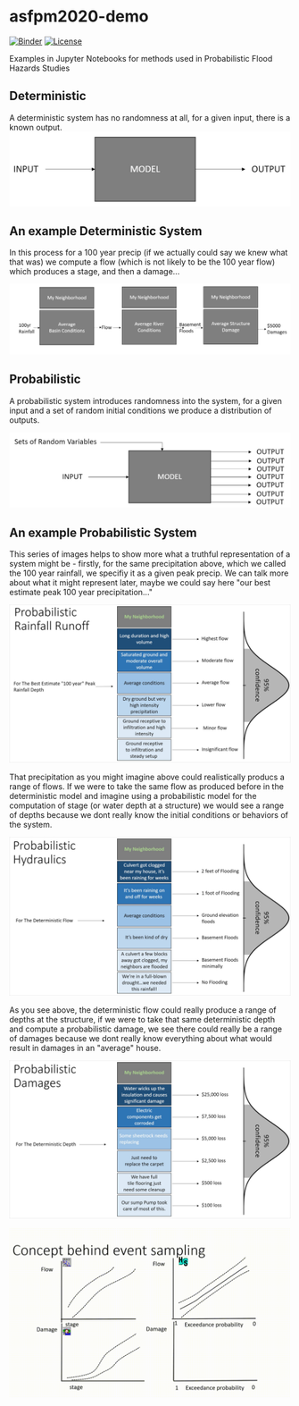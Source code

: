 # asfpm2020-demo

[![Binder](https://mybinder.org/badge_logo.svg)](https://mybinder.org/v2/gh/Dewberry/asfpm2020-demo/master)
[![License](https://img.shields.io/badge/License-Apache%202.0-blue.svg)](https://opensource.org/licenses/Apache-2.0)

Examples in Jupyter Notebooks for  methods used in Probabilistic Flood Hazards Studies

## Deterministic
A deterministic system has no randomness at all, for a given input, there is a known output.
![](images/Deterministic.jpg)

## An example Deterministic System
In this process for a 100 year precip (if we actually could say we knew what that was) we compute a flow (which is not likely to be the 100 year flow) which produces a stage, and then a damage...

![](images/DeterministicProcess.jpg)

## Probabilistic
A probabilistic system introduces randomness into the system, for a given input and a set of random initial conditions we produce a distribution of outputs. 

![](images/Probabilistic.jpg)

## An example Probabilistic System
This series of images helps to show more what a truthful representation of a system might be - firstly, for the same precipitation above, which we called the 100 year rainfall, we specifiy it as a given peak precip. We can talk more about what it might represent later, maybe we could say here "our best estimate peak 100 year precipitation..."

![](images/RainfallRunoff_Probabilistic2.jpg)

That precipitation as you might imagine above could realistically producs a range of flows. If we were to take the same flow as produced before in the deterministic model and imagine using a probabilistic model for the computation of stage (or water depth at a structure) we would see a range of depths because we dont really know the initial conditions or behaviors of the system.

![](images/Hydraulics_Probabilistic2.jpg)

As you see above, the deterministic flow could really produce a range of depths at the structure, if we were to take that same deterministic depth and compute a probabilistic damage, we see there could really be a range of damages because we dont really know everything about what would result in damages in an "average" house.

![](images/Economics_Probabilistic2.jpg)



![](images/sampling.gif)
